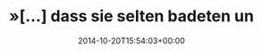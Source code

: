---
retweeted: false
source: <a href="http://twitter.com" rel="nofollow">Twitter Web Client</a>
entities:
  hashtags: []
  symbols: []
  user_mentions: []
  urls:
  - url: http://t.co/mXuC3zSmfX
    expanded_url: http://www.sueddeutsche.de/bayern/historische-berichte-ueber-bayern-feig-falsch-und-hinterlistig-1.2180401
    display_url: sueddeutsche.de/bayern/histori…
    indices:
    - '101'
    - '123'
display_text_range:
- '0'
- '123'
favorite_count: '0'
id_str: '524227051344392192'
truncated: false
retweet_count: '0'
id: '524227051344392192'
possibly_sensitive: false
created_at: Mon Oct 20 15:54:03 +0000 2014
favorited: false
full_text: "»[…] dass sie selten badeten und von der Reinlichkeit her eher den Oberbayern
  und Franken ähnelten.«"
lang: de
quote_url: http://www.sueddeutsche.de/bayern/historische-berichte-ueber-bayern-feig-falsch-und-hinterlistig-1.2180401
tags:
- pesos:twitter
date: '2014-10-20T15:54:03+00:00'
src: https://twitter.com/bascht/status/524227051344392192
original_url: https://twitter.com/bascht/status/524227051344392192
type: twitter_tweet
text: "»[…] dass sie selten badeten und von der Reinlichkeit her eher den Oberbayern
  und Franken ähnelten.«"
title: "»[…] dass sie selten badeten un"

---